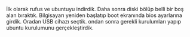 İlk olarak rufus ve ubuntuyu indirdik.
Daha sonra diski bölüp belli bir boş alan bıraktık.
Bilgisayarı yeniden başlatıp boot ekranında bios ayarlarına girdik.
Oradan USB cihazı seçtik.
ondan sonra gerekli kurulumları yapıp ubuntu kurulumunu gerçekleştirdik.
